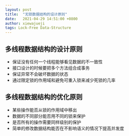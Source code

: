 ```yaml
---
layout: post
title:  "无锁数据结构的设计原则"
date:   2021-04-29 14:51:00 +0800
author: xiewajueji
tags: Lock-Free Data-Structure
---
```


## 多线程数据结构的设计原则

+ 保证没有任何一个线程能够看见数据的不一致性
+ 接口设计的时候要把多个方法组合成事务
+ 保证异常不会破坏数据的状态
+ 通过限定锁的作用域和避免可重入锁来减少死锁的几率

## 多线程数据结构的优化原则

+ 某些操作能否从锁的作用域中移出
+ 数据的不同部分能否用不同的锁来保护
+ 是否所有的操作需要同样级别的保护
+ 简单的修改数据结构能否在不影响语义的情况下提高并发度
